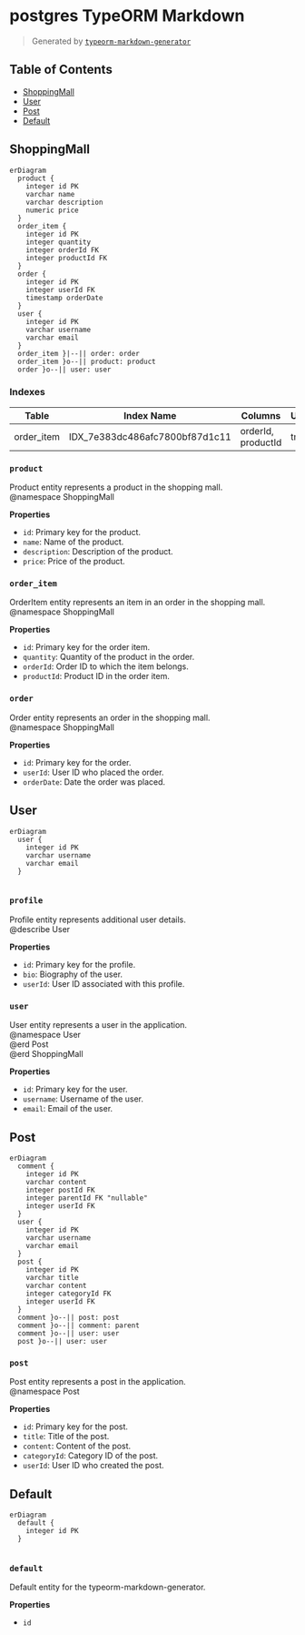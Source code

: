 # postgres TypeORM Markdown

> Generated by [`typeorm-markdown-generator`](https://github.com/hermin9804/typeorm-markdown-generator)



## Table of Contents



- [ShoppingMall](#shoppingmall)
- [User](#user)
- [Post](#post)
- [Default](#default)


## ShoppingMall

```mermaid
erDiagram
  product {
    integer id PK
    varchar name
    varchar description
    numeric price
  }
  order_item {
    integer id PK
    integer quantity
    integer orderId FK
    integer productId FK
  }
  order {
    integer id PK
    integer userId FK
    timestamp orderDate
  }
  user {
    integer id PK
    varchar username
    varchar email
  }
  order_item }|--|| order: order
  order_item }o--|| product: product
  order }o--|| user: user
```

### Indexes

| Table | Index Name | Columns | Unique | Spatial | Where |
|-------|-------------|---------|--------|---------|-----------|
| order_item | IDX_7e383dc486afc7800bf87d1c11 | orderId, productId | true | false |  |


### `product`

Product entity represents a product in the shopping mall.   
@namespace ShoppingMall

**Properties**

  - `id`: Primary key for the product.
  - `name`: Name of the product.
  - `description`: Description of the product.
  - `price`: Price of the product.


### `order_item`

OrderItem entity represents an item in an order in the shopping mall.   
@namespace ShoppingMall

**Properties**

  - `id`: Primary key for the order item.
  - `quantity`: Quantity of the product in the order.
  - `orderId`: Order ID to which the item belongs.
  - `productId`: Product ID in the order item.


### `order`

Order entity represents an order in the shopping mall.   
@namespace ShoppingMall

**Properties**

  - `id`: Primary key for the order.
  - `userId`: User ID who placed the order.
  - `orderDate`: Date the order was placed.


## User

```mermaid
erDiagram
  user {
    integer id PK
    varchar username
    varchar email
  }
  
```

### `profile`

Profile entity represents additional user details.   
@describe User

**Properties**

  - `id`: Primary key for the profile.
  - `bio`: Biography of the user.
  - `userId`: User ID associated with this profile.


### `user`

User entity represents a user in the application.   
@namespace User   
@erd Post   
@erd ShoppingMall

**Properties**

  - `id`: Primary key for the user.
  - `username`: Username of the user.
  - `email`: Email of the user.


## Post

```mermaid
erDiagram
  comment {
    integer id PK
    varchar content
    integer postId FK
    integer parentId FK "nullable"
    integer userId FK
  }
  user {
    integer id PK
    varchar username
    varchar email
  }
  post {
    integer id PK
    varchar title
    varchar content
    integer categoryId FK
    integer userId FK
  }
  comment }o--|| post: post
  comment }o--|| comment: parent
  comment }o--|| user: user
  post }o--|| user: user
```

### `post`

Post entity represents a post in the application.   
@namespace Post

**Properties**

  - `id`: Primary key for the post.
  - `title`: Title of the post.
  - `content`: Content of the post.
  - `categoryId`: Category ID of the post.
  - `userId`: User ID who created the post.


## Default

```mermaid
erDiagram
  default {
    integer id PK
  }
  
```

### `default`

Default entity for the typeorm-markdown-generator.

**Properties**

  - `id`

